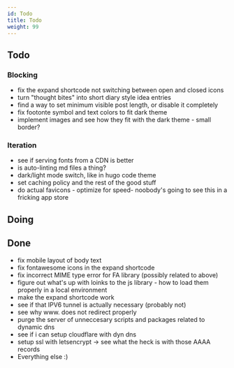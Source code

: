```yaml
---
id: Todo
title: Todo
weight: 99
---
```

## Todo

### Blocking

+ fix the expand shortcode not switching between open and closed icons
+ turn "thought bites" into short diary style idea entries
+ find a way to set minimum visible post length, or disable it completely
+ fix footonte symbol and text colors to fit dark theme
+ implement images and see how they fit with the dark theme - small border?

### Iteration

+ see if serving fonts from a CDN is better
+ is auto-linting md files a thing?
+ dark/light mode switch, like in hugo code theme
+ set caching policy and the rest of the good stuff
+ do actual favicons - optimize for speed- noobody's going to see this in a fricking app store

## Doing

## Done

+ fix mobile layout of body text
+ fix fontawesome icons in the expand shortcode
+ fix incorrect MIME type error for FA library (possibly related to above)
+ figure out what's up with loinks to the js library - how to load them properly in a local environment
+ make the expand shortcode work
+ see if that IPV6 tunnel is actually necessary (probably not)
+ see why www. does not redirect properly
+ purge the server of unneccesary scripts and packages related to dynamic dns
+ see if i can setup cloudflare with dyn dns
+ setup ssl with letsencrypt -> see what the heck is with those AAAA records  
+ Everything else :)
